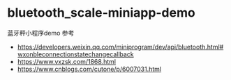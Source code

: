 # bluetooth_scale-miniapp-demo
蓝牙秤小程序demo
参考
- https://developers.weixin.qq.com/miniprogram/dev/api/bluetooth.html#wxonbleconnectionstatechangecallback
- https://www.vxzsk.com/1868.html
- https://www.cnblogs.com/cutone/p/6007031.html
